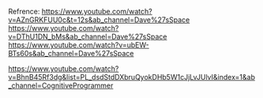 Refrence:
https://www.youtube.com/watch?v=AZnGRKFUU0c&t=12s&ab_channel=Dave%27sSpace
https://www.youtube.com/watch?v=DThU1DN_bMs&ab_channel=Dave%27sSpace
https://www.youtube.com/watch?v=ubEW-BTs60s&ab_channel=Dave%27sSpace

https://www.youtube.com/watch?v=BhnB45Rf3dg&list=PL_dsdStdDXbruQyokDHb5W1cJjLvJUlvI&index=1&ab_channel=CognitiveProgrammer
